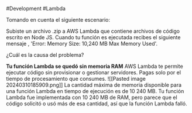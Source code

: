 #Development #Lambda 

Tomando en cuenta el siguiente escenario:

Subiste un archivo .zip a AWS Lambda que contiene archivos de código escrito en Node JS. Cuando tu función es ejecutada recibes el siguiente mensaje , 'Error: Memory Size: 10,240 MB Max Memory Used'.

¿Cuál es la causa del problema?

**Tu función Lambda se quedó sin memoria RAM**
AWS Lambda te permite ejecutar código sin provisionar o gestionar servidores. Pagas solo por el tiempo de procesamiento que consumes.
![[Pasted image 20240310185909.png]]
La cantidad máxima de memoria disponible para una función Lambda en tiempo de ejecución es de 10 240 MB. Tu función Lambda fue implementada con 10 240 MB de RAM, pero parece que el código solicitó o usó más de esa cantidad, así que la función Lambda falló.
